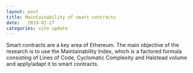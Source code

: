 ```yaml
---
layout: post
title: Maintainability of smart contracts
date:   2019-02-27 
categories: site update
---
```


Smart contracts are a key area of Ethereum. The main objective of the research is to use the Maintainability Index, which is a factored formula consisting of Lines of Code, Cyclomatic Complexity and Halstead volume and apply/adapt it to smart contracts.
